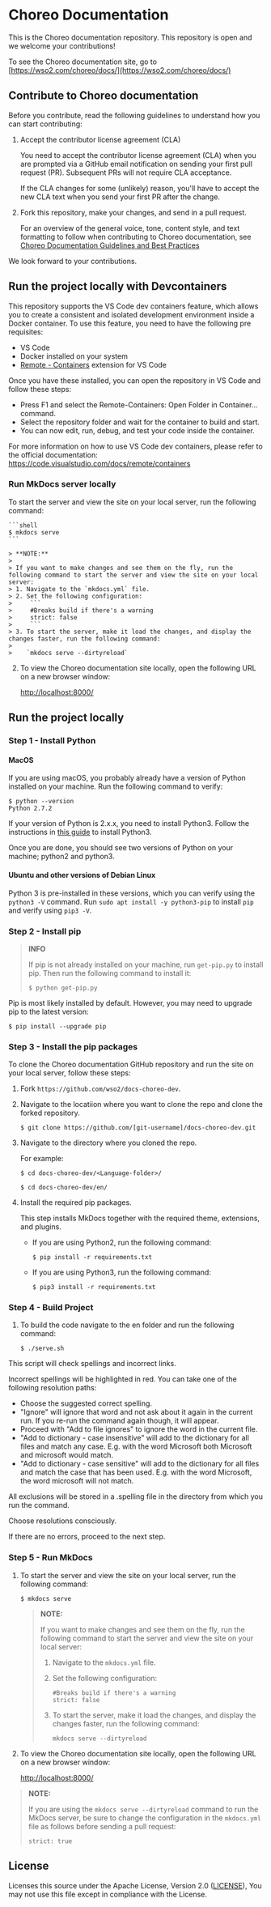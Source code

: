 # Choreo Documentation

This is the Choreo documentation repository. This repository is open and we welcome your contributions!

To see the Choreo documentation site, go to [https://wso2.com/choreo/docs/](https://wso2.com/choreo/docs/)

## Contribute to Choreo documentation

Before you contribute, read the following guidelines to understand how you can start contributing:

1. Accept the contributor license agreement (CLA)

    You need to accept the contributor license agreement (CLA) when you are prompted via a GitHub email notification on sending your first pull request (PR). Subsequent PRs will not require CLA acceptance.

    If the CLA changes for some (unlikely) reason, you'll have to accept the new CLA text when you send your first PR after the change.

2. Fork this repository, make your changes, and send in a pull request.

   For an overview of the general voice, tone, content style, and text formatting to follow when contributing to Choreo documentation, see [Choreo Documentation Guidelines and Best Practices](https://github.com/wso2/docs-choreo-dev/wiki/Choreo-Documentation-Guidelines-and-Best-Practices)

We look forward to your contributions.

## Run the project locally with Devcontainers

This repository supports the VS Code dev containers feature, which allows you to create a consistent and isolated development environment inside a Docker container. To use this feature, you need to have the following pre requisites:

- VS Code
- Docker installed on your system
- [Remote - Containers](https://marketplace.visualstudio.com/items?itemName=ms-vscode-remote.remote-containers) extension for VS Code

Once you have these installed, you can open the repository in VS Code and follow these steps:

- Press F1 and select the Remote-Containers: Open Folder in Container... command.
- Select the repository folder and wait for the container to build and start.
- You can now edit, run, debug, and test your code inside the container.

For more information on how to use VS Code dev containers, please refer to the official documentation: https://code.visualstudio.com/docs/remote/containers

### Run MkDocs server locally

To start the server and view the site on your local server, run the following command:

    ```shell
    $ mkdocs serve
    ```

    > **NOTE:**
    >
    > If you want to make changes and see them on the fly, run the following command to start the server and view the site on your local server:
    > 1. Navigate to the `mkdocs.yml` file.
    > 2. Set the following configuration:
    >     ```
    >     #Breaks build if there's a warning
    >     strict: false
    >     ```
    > 3. To start the server, make it load the changes, and display the changes faster, run the following command:
    >
    >    `mkdocs serve --dirtyreload`

2. To view the Choreo documentation site locally, open the following URL on a new browser window:

    [http://localhost:8000/](http://localhost:8000/)


## Run the project locally

### Step 1 - Install Python

#### MacOS
If you are using macOS, you probably already have a version of Python installed on your machine. Run the following command to verify:

```shell
$ python --version
Python 2.7.2
```

If your version of Python is 2.x.x, you need to install Python3. Follow the instructions in [this guide](https://docs.python-guide.org/starting/install3/osx/) to install Python3.

Once you are done, you should see two versions of Python on your machine; python2 and python3.

#### Ubuntu and other versions of Debian Linux

Python 3 is pre-installed in these versions, which you can verify using the `python3 -V` command. Run `sudo apt install -y python3-pip` to install `pip` and verify using `pip3 -V`.

### Step 2 - Install pip
>
> **INFO**
>
> If pip is not already installed on your machine, run `get-pip.py` to install pip. Then run the following command to install it:
> ```shell
> $ python get-pip.py
> ```
>

Pip is most likely installed by default. However, you may need to upgrade pip to the latest version:

```shell
$ pip install --upgrade pip
```

### Step 3 - Install the pip packages

To clone the Choreo documentation GitHub repository and run the site on your local server, follow these steps:

1. Fork `https://github.com/wso2/docs-choreo-dev`.
2. Navigate to the locatiion where you want to clone the repo and clone the forked repository.

    ```shell
    $ git clone https://github.com/[git-username]/docs-choreo-dev.git
    ```

3. Navigate to the directory where you cloned the repo.

    For example:

    ```shell
    $ cd docs-choreo-dev/<Language-folder>/
    ```

    ```shell
    $ cd docs-choreo-dev/en/
    ```

4. Install the required pip packages.

    This step installs MkDocs together with the required theme, extensions, and plugins.

    - If you are using Python2, run the following command:

      ```shell
      $ pip install -r requirements.txt
      ```

    - If you are using Python3, run the following command:

      ```shell
      $ pip3 install -r requirements.txt
      ```
### Step 4 - Build Project
1. To build the code navigate to the en folder and run the following command:

    ```shell
    $ ./serve.sh
    ```
This script will check spellings and incorrect links. 

Incorrect spellings will be highlighted in red. You can take one of the following resolution paths:
- Choose the suggested correct spelling. 
- "Ignore" will ignore that word and not ask about it again in the current run. If you re-run the command again though, it will appear.
- Proceed with "Add to file ignores" to ignore the word in the current file.
- "Add to dictionary - case insensitive" will add to the dictionary for all files and match any case. E.g. with the word Microsoft both Microsoft and microsoft would match.
- "Add to dictionary - case sensitive" will add to the dictionary for all files and match the case that has been used. E.g. with the word Microsoft, the word microsoft will not match.

All exclusions will be stored in a .spelling file in the directory from which you run the command.

Choose resolutions consciously.

If there are no errors, proceed to the next step. 

### Step 5 - Run MkDocs
1. To start the server and view the site on your local server, run the following command:

    ```shell
    $ mkdocs serve
    ```

    > **NOTE:**
    >
    > If you want to make changes and see them on the fly, run the following command to start the server and view the site on your local server:
    > 1. Navigate to the `mkdocs.yml` file.
    > 2. Set the following configuration:
    >     ```
    >     #Breaks build if there's a warning
    >     strict: false
    >     ```
    > 3. To start the server, make it load the changes, and display the changes faster, run the following command:
    >
    >    `mkdocs serve --dirtyreload`

2. To view the Choreo documentation site locally, open the following URL on a new browser window:

    [http://localhost:8000/](http://localhost:8000/)

> **NOTE:**
>
> If you are using the `mkdocs serve --dirtyreload` command to run the MkDocs server, be sure to change the configuration in the `mkdocs.yml` file as follows before sending a pull request:
>
> `strict: true`

## License

Licenses this source under the Apache License, Version 2.0 ([LICENSE](LICENSE)), You may not use this file except in compliance with the License.
